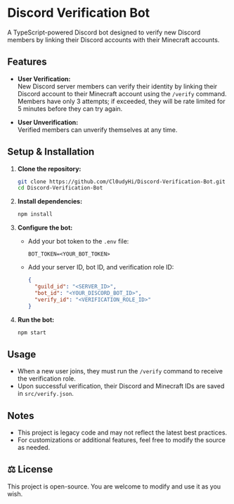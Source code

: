# Discord Verification Bot

A TypeScript-powered Discord bot designed to verify new Discord members by linking their Discord accounts with their Minecraft accounts.

## Features

- **User Verification:**  
  New Discord server members can verify their identity by linking their Discord account to their Minecraft account using the `/verify` command. Members have only 3 attempts; if exceeded, they will be rate limited for 5 minutes before they can try again.

- **User Unverification:**  
  Verified members can unverify themselves at any time.

## Setup & Installation

1. **Clone the repository:**
   ```bash
   git clone https://github.com/Cl0udyHi/Discord-Verification-Bot.git
   cd Discord-Verification-Bot
   ```

2. **Install dependencies:**
   ```bash
   npm install
   ```

3. **Configure the bot:**
   - Add your bot token to the `.env` file:
     ```env
     BOT_TOKEN=<YOUR_BOT_TOKEN>
     ```
   - Add your server ID, bot ID, and verification role ID:
     ```json
     {
       "guild_id": "<SERVER_ID>",
       "bot_id": "<YOUR_DISCORD_BOT_ID>",
       "verify_id": "<VERIFICATION_ROLE_ID>"
     }
     ```

4. **Run the bot:**
   ```bash
   npm start
   ```

## Usage

- When a new user joins, they must run the `/verify` command to receive the verification role.
- Upon successful verification, their Discord and Minecraft IDs are saved in `src/verify.json`.

## Notes

- This project is legacy code and may not reflect the latest best practices.
- For customizations or additional features, feel free to modify the source as needed.

## ⚖ License

This project is open-source. You are welcome to modify and use it as you wish.
